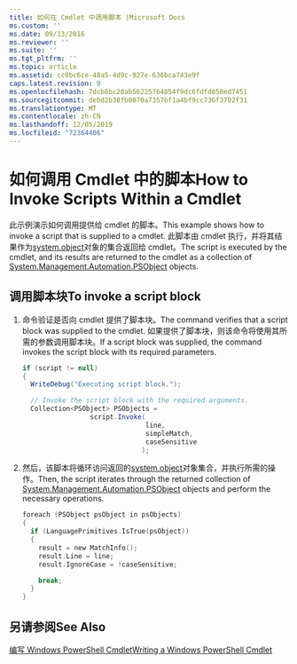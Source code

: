 ```yaml
---
title: 如何在 Cmdlet 中调用脚本 |Microsoft Docs
ms.custom: ''
ms.date: 09/13/2016
ms.reviewer: ''
ms.suite: ''
ms.tgt_pltfrm: ''
ms.topic: article
ms.assetid: cc0bc6ce-48a5-4d9c-927e-636bca743e9f
caps.latest.revision: 9
ms.openlocfilehash: 7dcb8bc20ab56225764854f9dc6fdfd858ed7451
ms.sourcegitcommit: debd2b38fb8070a7357bf1a4bf9cc736f3702f31
ms.translationtype: MT
ms.contentlocale: zh-CN
ms.lasthandoff: 12/05/2019
ms.locfileid: "72364406"
---
```

# <a name="how-to-invoke-scripts-within-a-cmdlet"></a><span data-ttu-id="646ac-102">如何调用 Cmdlet 中的脚本</span><span class="sxs-lookup"><span data-stu-id="646ac-102">How to Invoke Scripts Within a Cmdlet</span></span>

<span data-ttu-id="646ac-103">此示例演示如何调用提供给 cmdlet 的脚本。</span><span class="sxs-lookup"><span data-stu-id="646ac-103">This example shows how to invoke a script that is supplied to a cmdlet.</span></span> <span data-ttu-id="646ac-104">此脚本由 cmdlet 执行，并将其结果作为[system.object](/dotnet/api/System.Management.Automation.PSObject)对象的集合返回给 cmdlet。</span><span class="sxs-lookup"><span data-stu-id="646ac-104">The script is executed by the cmdlet, and its results are returned to the cmdlet as a collection of [System.Management.Automation.PSObject](/dotnet/api/System.Management.Automation.PSObject) objects.</span></span>

## <a name="to-invoke-a-script-block"></a><span data-ttu-id="646ac-105">调用脚本块</span><span class="sxs-lookup"><span data-stu-id="646ac-105">To invoke a script block</span></span>

1. <span data-ttu-id="646ac-106">命令验证是否向 cmdlet 提供了脚本块。</span><span class="sxs-lookup"><span data-stu-id="646ac-106">The command verifies that a script block was supplied to the cmdlet.</span></span> <span data-ttu-id="646ac-107">如果提供了脚本块，则该命令将使用其所需的参数调用脚本块。</span><span class="sxs-lookup"><span data-stu-id="646ac-107">If a script block was supplied, the command invokes the script block with its required parameters.</span></span>

    ```csharp
    if (script != null)
    {
      WriteDebug("Executing script block.");

      // Invoke the script block with the required arguments.
      Collection<PSObject> PSObjects =
                     script.Invoke(
                                   line,
                                   simpleMatch,
                                   caseSensitive
                                  );
    ```

2. <span data-ttu-id="646ac-108">然后，该脚本将循环访问返回的[system.object](/dotnet/api/System.Management.Automation.PSObject)对象集合，并执行所需的操作。</span><span class="sxs-lookup"><span data-stu-id="646ac-108">Then, the script iterates through the returned collection of [System.Management.Automation.PSObject](/dotnet/api/System.Management.Automation.PSObject) objects and perform the necessary operations.</span></span>

    ```c
    foreach (PSObject psObject in psObjects)
    {
      if (LanguagePrimitives.IsTrue(psObject))
      {
        result = new MatchInfo();
        result.Line = line;
        result.IgnoreCase = !caseSensitive;

        break;
      }
    }

    ```

## <a name="see-also"></a><span data-ttu-id="646ac-109">另请参阅</span><span class="sxs-lookup"><span data-stu-id="646ac-109">See Also</span></span>

[<span data-ttu-id="646ac-110">编写 Windows PowerShell Cmdlet</span><span class="sxs-lookup"><span data-stu-id="646ac-110">Writing a Windows PowerShell Cmdlet</span></span>](./writing-a-windows-powershell-cmdlet.md)
